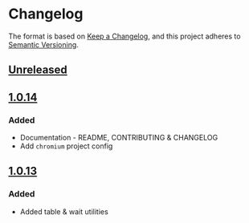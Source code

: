# Changelog

The format is based on [Keep a Changelog](https://keepachangelog.com/en/1.1.0/),
and this project adheres to [Semantic Versioning](https://semver.org/spec/v2.0.0.html).

## [Unreleased]

## [1.0.14]

### Added

- Documentation - README, CONTRIBUTING & CHANGELOG
- Add `chromium` project config

## [1.0.13]

### Added

- Added table & wait utilities

[unreleased]: https://github.com/hmcts/playwright-common/compare/v1.0.14...HEAD
[1.0.14]: https://github.com/hmcts/playwright-common/compare/v1.0.14
[1.0.13]: https://github.com/hmcts/playwright-common/compare/v1.0.13
